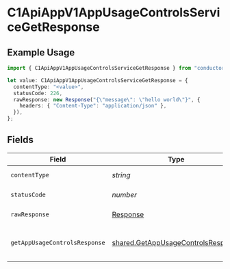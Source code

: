 # C1ApiAppV1AppUsageControlsServiceGetResponse

## Example Usage

```typescript
import { C1ApiAppV1AppUsageControlsServiceGetResponse } from "conductorone-sdk-typescript/sdk/models/operations";

let value: C1ApiAppV1AppUsageControlsServiceGetResponse = {
  contentType: "<value>",
  statusCode: 226,
  rawResponse: new Response("{\"message\": \"hello world\"}", {
    headers: { "Content-Type": "application/json" },
  }),
};
```

## Fields

| Field                                                                                           | Type                                                                                            | Required                                                                                        | Description                                                                                     |
| ----------------------------------------------------------------------------------------------- | ----------------------------------------------------------------------------------------------- | ----------------------------------------------------------------------------------------------- | ----------------------------------------------------------------------------------------------- |
| `contentType`                                                                                   | *string*                                                                                        | :heavy_check_mark:                                                                              | HTTP response content type for this operation                                                   |
| `statusCode`                                                                                    | *number*                                                                                        | :heavy_check_mark:                                                                              | HTTP response status code for this operation                                                    |
| `rawResponse`                                                                                   | [Response](https://developer.mozilla.org/en-US/docs/Web/API/Response)                           | :heavy_check_mark:                                                                              | Raw HTTP response; suitable for custom response parsing                                         |
| `getAppUsageControlsResponse`                                                                   | [shared.GetAppUsageControlsResponse](../../../sdk/models/shared/getappusagecontrolsresponse.md) | :heavy_minus_sign:                                                                              | The GetAppUsageControlsResponse message contains the retrieved AppUsageControls object.         |